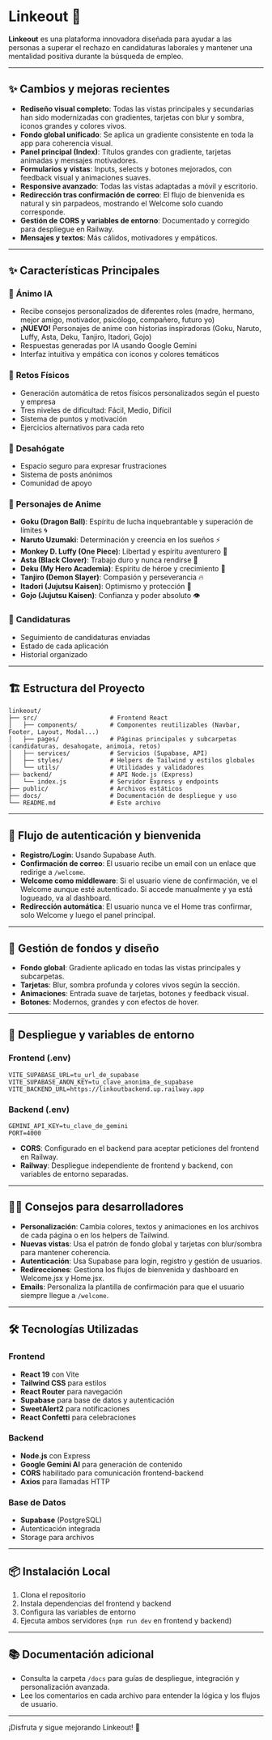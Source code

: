 # Linkeout 🚀

**Linkeout** es una plataforma innovadora diseñada para ayudar a las personas a superar el rechazo en candidaturas laborales y mantener una mentalidad positiva durante la búsqueda de empleo.

---

## ✨ Cambios y mejoras recientes

- **Rediseño visual completo**: Todas las vistas principales y secundarias han sido modernizadas con gradientes, tarjetas con blur y sombra, iconos grandes y colores vivos.
- **Fondo global unificado**: Se aplica un gradiente consistente en toda la app para coherencia visual.
- **Panel principal (Index)**: Títulos grandes con gradiente, tarjetas animadas y mensajes motivadores.
- **Formularios y vistas**: Inputs, selects y botones mejorados, con feedback visual y animaciones suaves.
- **Responsive avanzado**: Todas las vistas adaptadas a móvil y escritorio.
- **Redirección tras confirmación de correo**: El flujo de bienvenida es natural y sin parpadeos, mostrando el Welcome solo cuando corresponde.
- **Gestión de CORS y variables de entorno**: Documentado y corregido para despliegue en Railway.
- **Mensajes y textos**: Más cálidos, motivadores y empáticos.

---

## ✨ Características Principales

### 🎯 **Ánimo IA**
- Recibe consejos personalizados de diferentes roles (madre, hermano, mejor amigo, motivador, psicólogo, compañero, futuro yo)
- **¡NUEVO!** Personajes de anime con historias inspiradoras (Goku, Naruto, Luffy, Asta, Deku, Tanjiro, Itadori, Gojo)
- Respuestas generadas por IA usando Google Gemini
- Interfaz intuitiva y empática con iconos y colores temáticos

### 💪 **Retos Físicos**
- Generación automática de retos físicos personalizados según el puesto y empresa
- Tres niveles de dificultad: Fácil, Medio, Difícil
- Sistema de puntos y motivación
- Ejercicios alternativos para cada reto

### 📝 **Desahógate**
- Espacio seguro para expresar frustraciones
- Sistema de posts anónimos
- Comunidad de apoyo

### 🎌 **Personajes de Anime**
- **Goku (Dragon Ball)**: Espíritu de lucha inquebrantable y superación de límites 🌀
- **Naruto Uzumaki**: Determinación y creencia en los sueños ⚡
- **Monkey D. Luffy (One Piece)**: Libertad y espíritu aventurero 🎩
- **Asta (Black Clover)**: Trabajo duro y nunca rendirse 🐂
- **Deku (My Hero Academia)**: Espíritu de héroe y crecimiento 💚
- **Tanjiro (Demon Slayer)**: Compasión y perseverancia 🔥
- **Itadori (Jujutsu Kaisen)**: Optimismo y protección 💖
- **Gojo (Jujutsu Kaisen)**: Confianza y poder absoluto 👁️

### 🎯 **Candidaturas**
- Seguimiento de candidaturas enviadas
- Estado de cada aplicación
- Historial organizado

---

## 🏗️ Estructura del Proyecto

```
linkeout/
├── src/                    # Frontend React
│   ├── components/         # Componentes reutilizables (Navbar, Footer, Layout, Modal...)
│   ├── pages/              # Páginas principales y subcarpetas (candidaturas, desahogate, animoia, retos)
│   ├── services/           # Servicios (Supabase, API)
│   ├── styles/             # Helpers de Tailwind y estilos globales
│   └── utils/              # Utilidades y validadores
├── backend/                # API Node.js (Express)
│   └── index.js            # Servidor Express y endpoints
├── public/                 # Archivos estáticos
├── docs/                   # Documentación de despliegue y uso
└── README.md               # Este archivo
```

---

## 🔑 Flujo de autenticación y bienvenida

- **Registro/Login**: Usando Supabase Auth.
- **Confirmación de correo**: El usuario recibe un email con un enlace que redirige a `/welcome`.
- **Welcome como middleware**: Si el usuario viene de confirmación, ve el Welcome aunque esté autenticado. Si accede manualmente y ya está logueado, va al dashboard.
- **Redirección automática**: El usuario nunca ve el Home tras confirmar, solo Welcome y luego el panel principal.

---

## 🎨 Gestión de fondos y diseño

- **Fondo global**: Gradiente aplicado en todas las vistas principales y subcarpetas.
- **Tarjetas**: Blur, sombra profunda y colores vivos según la sección.
- **Animaciones**: Entrada suave de tarjetas, botones y feedback visual.
- **Botones**: Modernos, grandes y con efectos de hover.

---

## 🚀 Despliegue y variables de entorno

### Frontend (.env)
```
VITE_SUPABASE_URL=tu_url_de_supabase
VITE_SUPABASE_ANON_KEY=tu_clave_anonima_de_supabase
VITE_BACKEND_URL=https://linkoutbackend.up.railway.app
```

### Backend (.env)
```
GEMINI_API_KEY=tu_clave_de_gemini
PORT=4000
```

- **CORS**: Configurado en el backend para aceptar peticiones del frontend en Railway.
- **Railway**: Despliegue independiente de frontend y backend, con variables de entorno separadas.

---

## 🧑‍💻 Consejos para desarrolladores

- **Personalización**: Cambia colores, textos y animaciones en los archivos de cada página o en los helpers de Tailwind.
- **Nuevas vistas**: Usa el patrón de fondo global y tarjetas con blur/sombra para mantener coherencia.
- **Autenticación**: Usa Supabase para login, registro y gestión de usuarios.
- **Redirecciones**: Gestiona los flujos de bienvenida y dashboard en Welcome.jsx y Home.jsx.
- **Emails**: Personaliza la plantilla de confirmación para que el usuario siempre llegue a `/welcome`.

---

## 🛠️ Tecnologías Utilizadas

### Frontend
- **React 19** con Vite
- **Tailwind CSS** para estilos
- **React Router** para navegación
- **Supabase** para base de datos y autenticación
- **SweetAlert2** para notificaciones
- **React Confetti** para celebraciones

### Backend
- **Node.js** con Express
- **Google Gemini AI** para generación de contenido
- **CORS** habilitado para comunicación frontend-backend
- **Axios** para llamadas HTTP

### Base de Datos
- **Supabase** (PostgreSQL)
- Autenticación integrada
- Storage para archivos

---

## 📦 Instalación Local

1. Clona el repositorio
2. Instala dependencias del frontend y backend
3. Configura las variables de entorno
4. Ejecuta ambos servidores (`npm run dev` en frontend y backend)

---

## 📚 Documentación adicional

- Consulta la carpeta `/docs` para guías de despliegue, integración y personalización avanzada.
- Lee los comentarios en cada archivo para entender la lógica y los flujos de usuario.

---

¡Disfruta y sigue mejorando Linkeout! 💙
